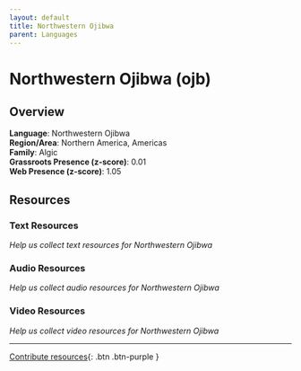 ```yaml
---
layout: default
title: Northwestern Ojibwa
parent: Languages
---
```


# Northwestern Ojibwa (ojb)

## Overview

**Language**: Northwestern Ojibwa  
**Region/Area**: Northern America, Americas  
**Family**: Algic  
**Grassroots Presence (z-score)**: 0.01  
**Web Presence (z-score)**: 1.05  

## Resources

### Text Resources
*Help us collect text resources for Northwestern Ojibwa*

### Audio Resources
*Help us collect audio resources for Northwestern Ojibwa*

### Video Resources
*Help us collect video resources for Northwestern Ojibwa*

---

[Contribute resources](https://forms.office.com/e/1SfLJx3u1r){: .btn .btn-purple }
